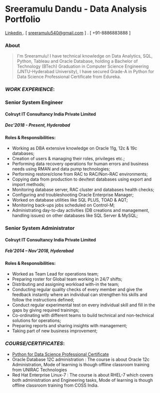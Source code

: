 # Sreeramulu Dandu - Data Analysis Portfolio 

[ Linkedin ](https://www.linkedin.com/in/sreeramulu-dandu/) . [ sreeramulu540@gmail.com ] . [ +91-8886883888 ]

### About
>I'm Sreeramulu! I have technical knowledge on Data Analytics, SQL, Python, Tableau and Oracle Database, holding a Bachelor of Technology (BTech) Graduation in Computer Science Engineering (JNTU-Hyderabad University), I have secured Grade-A in Python for Data Science Professional Certificate from Edureka.


### *WORK EXPERIENCE*:

### Senior System Engineer
#### Colruyt IT Consultancy India Private Limited
##### Dec'2018 - Present, Hyderabad
#### Roles & Responsibilities:
- Working as DBA extensive knowledge on Oracle 11g, 12c & 19c databases;
- Creation of users & managing their roles, privileges etc.;
- Performing data recovery operations for human errors and business needs using RMAN and data pump technologies;
- Performing restore/clone from RAC to RAC/Non-RAC environments;
- Copying data from production to dev/test databases using export and import methods;
- Monitoring database server, RAC cluster and databases health checks;
- Configuring and troubleshooting Oracle Enterprise Manager;
- Worked on database utilities like SQL PLUS, TOAD & AQT;
- Monitoring back-ups jobs scheduled on Control-M;
- Administrating day-to-day activities (DB creations and management, handling issues) on other databases like SQL Server & MySQL;

### Senior System Administrator
#### Colruyt IT Consultancy India Private Limited
##### Feb'2014 – Nov'2018, Hyderabad
#### Roles & Responsibilities:
- Worked as Team Lead for operations team;
- Preparing roster for Global team working in 24/7 shifts;
- Distributing and assigning workload with-in the team;
- Conducting regular quality checks of every member and give the feedback instantly where an individual can strengthen his skills and follow the instructions defined;
- Conduct regular experimental test on every individual skill and fill in the gaps by giving required trainings;
- Co-ordinating with different teams to build technical and non-technical solutions for operations;
- Preparing reports and sharing insights with management;
- Taking part of new business improvement;

### *COURSE/CERTIFICATES*:
- [Python for Data Science Professional Certificate](https://www.edureka.co/certificates/mycertificate/c9048e5311037bc6a1f9fad570589212)
- Oracle Database 12C administration : The course is about Oracle 12c Administration, Mode of learning is though offline classroom training
from UNIRAC Technologies
- Red Hat Enterprise Linux-7 : The course is about RHEL-7 which covers both administration and Engineering tasks, Mode of learning is
though offline classroom training from COSS India.

